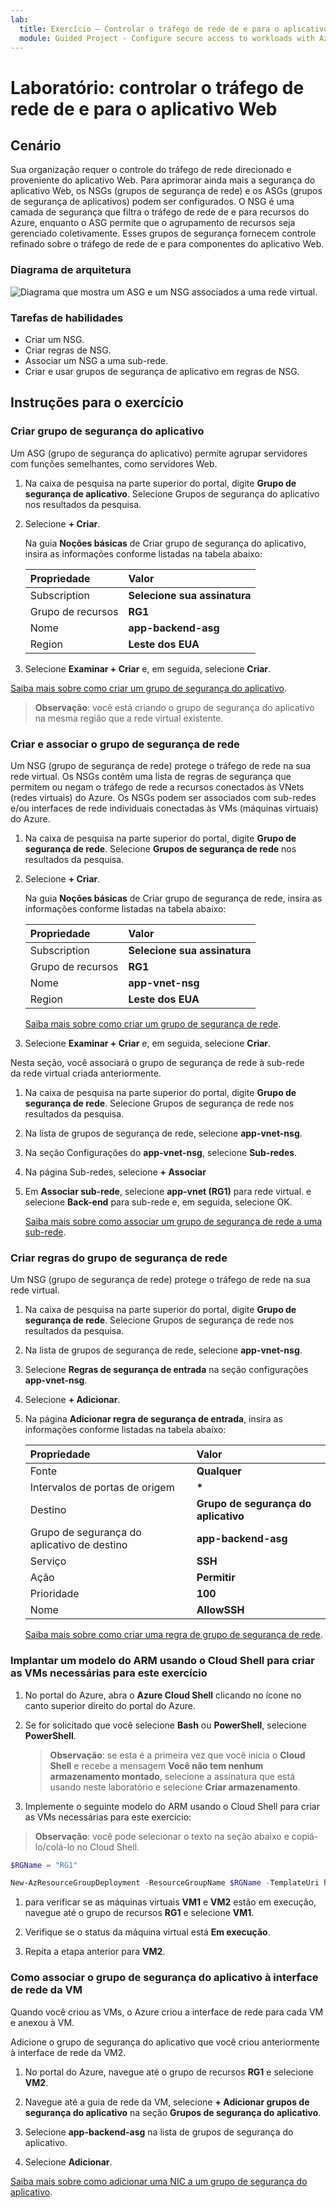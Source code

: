 ```yaml
---
lab:
  title: Exercício – Controlar o tráfego de rede de e para o aplicativo Web
  module: Guided Project - Configure secure access to workloads with Azure virtual networking services
---
```


# Laboratório: controlar o tráfego de rede de e para o aplicativo Web

## Cenário

Sua organização requer o controle do tráfego de rede direcionado e proveniente do aplicativo Web. Para aprimorar ainda mais a segurança do aplicativo Web, os NSGs (grupos de segurança de rede) e os ASGs (grupos de segurança de aplicativos) podem ser configurados. O NSG é uma camada de segurança que filtra o tráfego de rede de e para recursos do Azure, enquanto o ASG permite que o agrupamento de recursos seja gerenciado coletivamente. Esses grupos de segurança fornecem controle refinado sobre o tráfego de rede de e para componentes do aplicativo Web.

### Diagrama de arquitetura

![Diagrama que mostra um ASG e um NSG associados a uma rede virtual.](../Media/task-2.png)

### Tarefas de habilidades

- Criar um NSG.
- Criar regras de NSG.
- Associar um NSG a uma sub-rede.
- Criar e usar grupos de segurança de aplicativo em regras de NSG.

## Instruções para o exercício

### Criar grupo de segurança do aplicativo

Um ASG (grupo de segurança do aplicativo) permite agrupar servidores com funções semelhantes, como servidores Web.

1. Na caixa de pesquisa na parte superior do portal, digite **Grupo de segurança de aplicativo**. Selecione Grupos de segurança do aplicativo nos resultados da pesquisa.

1. Selecione **+ Criar**.

    Na guia **Noções básicas** de Criar grupo de segurança do aplicativo, insira as informações conforme listadas na tabela abaixo:

    | Propriedade       | Valor                        |
    | :------------- | :--------------------------- |
    | Subscription   | **Selecione sua assinatura** |
    | Grupo de recursos | **RG1**                      |
    | Nome           | **app-backend-asg**          |
    | Region         | **Leste dos EUA**                  |

1. Selecione **Examinar + Criar** e, em seguida, selecione **Criar**.

[Saiba mais sobre como criar um grupo de segurança do aplicativo](https://docs.microsoft.com/azure/virtual-network/tutorial-filter-network-traffic#create-application-security-groups).

>**Observação**: você está criando o grupo de segurança do aplicativo na mesma região que a rede virtual existente.

### Criar e associar o grupo de segurança de rede

Um NSG (grupo de segurança de rede) protege o tráfego de rede na sua rede virtual. Os NSGs contêm uma lista de regras de segurança que permitem ou negam o tráfego de rede a recursos conectados às VNets (redes virtuais) do Azure. Os NSGs podem ser associados com sub-redes e/ou interfaces de rede individuais conectadas às VMs (máquinas virtuais) do Azure.

1. Na caixa de pesquisa na parte superior do portal, digite **Grupo de segurança de rede**. Selecione **Grupos de segurança de rede** nos resultados da pesquisa.

1. Selecione **+ Criar**.

    Na guia **Noções básicas** de Criar grupo de segurança de rede, insira as informações conforme listadas na tabela abaixo:

    | Propriedade       | Valor                        |
    | :------------- | :--------------------------- |
    | Subscription   | **Selecione sua assinatura** |
    | Grupo de recursos | **RG1**                      |
    | Nome           | **app-vnet-nsg**             |
    | Region         | **Leste dos EUA**                  |

    [Saiba mais sobre como criar um grupo de segurança de rede](https://docs.microsoft.com/azure/virtual-network/tutorial-filter-network-traffic#create-a-network-security-group).

1. Selecione **Examinar + Criar** e, em seguida, selecione **Criar**.

Nesta seção, você associará o grupo de segurança de rede à sub-rede da rede virtual criada anteriormente.

1. Na caixa de pesquisa na parte superior do portal, digite **Grupo de segurança de rede**. Selecione Grupos de segurança de rede nos resultados da pesquisa.

1. Na lista de grupos de segurança de rede, selecione **app-vnet-nsg**.

1. Na seção Configurações do **app-vnet-nsg**, selecione **Sub-redes**.

1. Na página Sub-redes, selecione **+ Associar**

1. Em **Associar sub-rede**, selecione **app-vnet (RG1)** para rede virtual. e selecione **Back-end** para sub-rede e, em seguida, selecione OK.

    [Saiba mais sobre como associar um grupo de segurança de rede a uma sub-rede](https://docs.microsoft.com/azure/virtual-network/tutorial-filter-network-traffic#associate-a-network-security-group-to-a-subnet).

### Criar regras do grupo de segurança de rede

Um NSG (grupo de segurança de rede) protege o tráfego de rede na sua rede virtual.

1. Na caixa de pesquisa na parte superior do portal, digite **Grupo de segurança de rede**. Selecione Grupos de segurança de rede nos resultados da pesquisa.

1. Na lista de grupos de segurança de rede, selecione **app-vnet-nsg**.

1. Selecione **Regras de segurança de entrada** na seção configurações **app-vnet-nsg**.

1. Selecione **+ Adicionar**.

1. Na página **Adicionar regra de segurança de entrada**, insira as informações conforme listadas na tabela abaixo:

    | Propriedade                               | Valor                          |
    | :------------------------------------- | :----------------------------- |
    | Fonte                                 | **Qualquer**                        |
    | Intervalos de portas de origem                     | **\***                         |
    | Destino                            | **Grupo de segurança do aplicativo** |
    | Grupo de segurança do aplicativo de destino | **app-backend-asg**            |
    | Serviço                                | **SSH**                        |
    | Ação                                 | **Permitir**                      |
    | Prioridade                               | **100**                        |
    | Nome                                   | **AllowSSH**                   |

    [Saiba mais sobre como criar uma regra de grupo de segurança de rede](https://docs.microsoft.com/azure/virtual-network/tutorial-filter-network-traffic#create-a-network-security-group).

### Implantar um modelo do ARM usando o Cloud Shell para criar as VMs necessárias para este exercício

1. No portal do Azure, abra o **Azure Cloud Shell** clicando no ícone no canto superior direito do portal do Azure.

1. Se for solicitado que você selecione **Bash** ou **PowerShell**, selecione **PowerShell**.

    >**Observação**: se esta é a primeira vez que você inicia o **Cloud Shell** e recebe a mensagem **Você não tem nenhum armazenamento montado**, selecione a assinatura que está usando neste laboratório e selecione **Criar armazenamento**.

1. Implemente o seguinte modelo do ARM usando o Cloud Shell para criar as VMs necessárias para este exercício:

>**Observação**: você pode selecionar o texto na seção abaixo e copiá-lo/colá-lo no Cloud Shell.

   ```powershell
   $RGName = "RG1"
   
   New-AzResourceGroupDeployment -ResourceGroupName $RGName -TemplateUri https://raw.githubusercontent.com/MicrosoftLearning/Configure-secure-access-to-workloads-with-Azure-virtual-networking-services/main/Instructions/Labs/azuredeploy.json
   ```
  
1. para verificar se as máquinas virtuais **VM1** e **VM2** estão em execução, navegue até o grupo de recursos **RG1** e selecione **VM1**.

1. Verifique se o status da máquina virtual está **Em execução**.

1. Repita a etapa anterior para **VM2**.

### Como associar o grupo de segurança do aplicativo à interface de rede da VM

Quando você criou as VMs, o Azure criou a interface de rede para cada VM e anexou à VM.

Adicione o grupo de segurança do aplicativo que você criou anteriormente à interface de rede da VM2.

1. No portal do Azure, navegue até o grupo de recursos **RG1** e selecione **VM2**.

1. Navegue até a guia de rede da VM, selecione **+ Adicionar grupos de segurança do aplicativo** na seção **Grupos de segurança do aplicativo**.

1. Selecione **app-backend-asg** na lista de grupos de segurança do aplicativo.

1. Selecione **Adicionar**.

  [Saiba mais sobre como adicionar uma NIC a um grupo de segurança do aplicativo](https://learn.microsoft.com/en-us/azure/virtual-network/virtual-network-network-interface?tabs=azure-portal#add-or-remove-from-application-security-groups).
